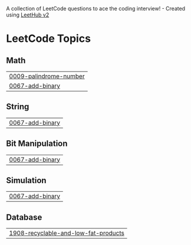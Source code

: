 A collection of LeetCode questions to ace the coding interview! - Created using [LeetHub v2](https://github.com/arunbhardwaj/LeetHub-2.0)
<!---LeetCode Topics Start-->
# LeetCode Topics
## Math
|  |
| ------- |
| [0009-palindrome-number](https://github.com/Mukesh-Samantaray/LeetCode/tree/master/0009-palindrome-number) |
| [0067-add-binary](https://github.com/Mukesh-Samantaray/LeetCode/tree/master/0067-add-binary) |
## String
|  |
| ------- |
| [0067-add-binary](https://github.com/Mukesh-Samantaray/LeetCode/tree/master/0067-add-binary) |
## Bit Manipulation
|  |
| ------- |
| [0067-add-binary](https://github.com/Mukesh-Samantaray/LeetCode/tree/master/0067-add-binary) |
## Simulation
|  |
| ------- |
| [0067-add-binary](https://github.com/Mukesh-Samantaray/LeetCode/tree/master/0067-add-binary) |
## Database
|  |
| ------- |
| [1908-recyclable-and-low-fat-products](https://github.com/Mukesh-Samantaray/LeetCode/tree/master/1908-recyclable-and-low-fat-products) |
<!---LeetCode Topics End-->